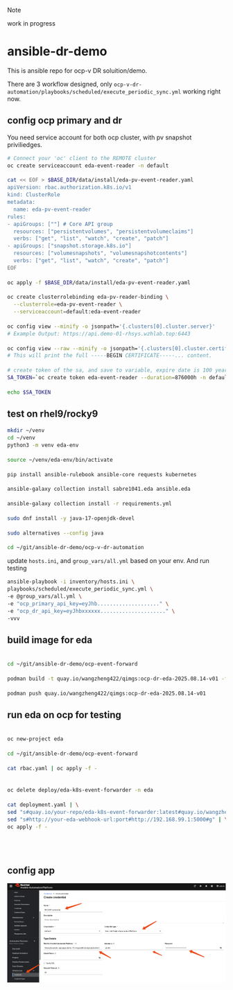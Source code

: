 > [!NOTE]
> work in progress
# ansible-dr-demo

This is ansible repo for ocp-v DR soluition/demo.

There are 3 workflow designed, only `ocp-v-dr-automation/playbooks/scheduled/execute_periodic_sync.yml` working right now.

## config ocp primary and dr

You need service account for both ocp cluster, with pv snapshot priviliedges.

```bash
# Connect your 'oc' client to the REMOTE cluster
oc create serviceaccount eda-event-reader -n default

cat << EOF > $BASE_DIR/data/install/eda-pv-event-reader.yaml
apiVersion: rbac.authorization.k8s.io/v1
kind: ClusterRole
metadata:
  name: eda-pv-event-reader
rules:
- apiGroups: [""] # Core API group
  resources: ["persistentvolumes", "persistentvolumeclaims"]
  verbs: ["get", "list", "watch", "create", "patch"]
- apiGroups: ["snapshot.storage.k8s.io"]
  resources: ["volumesnapshots", "volumesnapshotcontents"]
  verbs: ["get", "list", "watch", "create", "patch"]
EOF

oc apply -f $BASE_DIR/data/install/eda-pv-event-reader.yaml

oc create clusterrolebinding eda-pv-reader-binding \
  --clusterrole=eda-pv-event-reader \
  --serviceaccount=default:eda-event-reader

oc config view --minify -o jsonpath='{.clusters[0].cluster.server}'
# Example Output: https://api.demo-01-rhsys.wzhlab.top:6443

oc config view --raw --minify -o jsonpath='{.clusters[0].cluster.certificate-authority-data}' | base64 --decode
# This will print the full -----BEGIN CERTIFICATE-----... content.

# create token of the sa, and save to variable, expire date is 100 years
SA_TOKEN=`oc create token eda-event-reader --duration=876000h -n default`

echo $SA_TOKEN

```

## test on rhel9/rocky9

```bash
mkdir ~/venv
cd ~/venv
python3 -m venv eda-env

source ~/venv/eda-env/bin/activate

pip install ansible-rulebook ansible-core requests kubernetes

ansible-galaxy collection install sabre1041.eda ansible.eda

ansible-galaxy collection install -r requirements.yml

sudo dnf install -y java-17-openjdk-devel

sudo alternatives --config java

cd ~/git/ansible-dr-demo/ocp-v-dr-automation

```

update `hosts.ini`, and `group_vars/all.yml` based on your env. And run testing

```bash
ansible-playbook -i inventory/hosts.ini \
playbooks/scheduled/execute_periodic_sync.yml \
-e @group_vars/all.yml \
-e "ocp_primary_api_key=eyJhb...................." \
-e "ocp_dr_api_key=eyJhbxxxxxx....................." \
-vvv

```

## build image for eda

```bash

cd ~/git/ansible-dr-demo/ocp-event-forward

podman build -t quay.io/wangzheng422/qimgs:ocp-dr-eda-2025.08.14-v01 -f Dockerfile

podman push quay.io/wangzheng422/qimgs:ocp-dr-eda-2025.08.14-v01

```

## run eda on ocp for testing

```bash

oc new-project eda

cd ~/git/ansible-dr-demo/ocp-event-forward

cat rbac.yaml | oc apply -f -


oc delete deploy/eda-k8s-event-forwarder -n eda

cat deployment.yaml | \
sed "s#quay.io/your-repo/eda-k8s-event-forwarder:latest#quay.io/wangzheng422/qimgs:ocp-dr-eda-2025.08.14-v01#g" | \
sed "s#http://your-eda-webhook-url:port#http://192.168.99.1:5000#g" | \
oc apply -f -





```

## config app

<img src="imgs/README.md/2025-08-12-11-40-26.png" width="1024">
